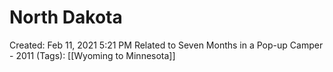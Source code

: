 # North Dakota

Created: Feb 11, 2021 5:21 PM
Related to Seven Months in a Pop-up Camper - 2011 (Tags): [[Wyoming to Minnesota]]